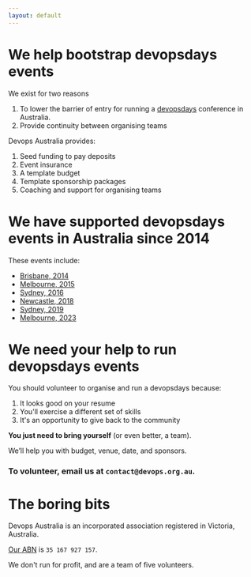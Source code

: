 ```yaml
---
layout: default
---
```


# We help bootstrap devopsdays events

We exist for two reasons

1. To lower the barrier of entry for running a [devopsdays](https://devopsdays.org/) conference in Australia.
2. Provide continuity between organising teams

Devops Australia provides:

1. Seed funding to pay deposits
2. Event insurance
3. A template budget
4. Template sponsorship packages
5. Coaching and support for organising teams

# We have supported devopsdays events in Australia since 2014

These events include:

- [Brisbane, 2014](https://legacy.devopsdays.org/events/2014-brisbane/)
- [Melbourne, 2015](https://legacy.devopsdays.org/events/2015-melbourne/)
- [Sydney, 2016](https://www.devopsdays.org/events/2016-sydney/)
- [Newcastle, 2018](https://www.devopsdays.org/events/2018-newcastle/)
- [Sydney, 2019](https://www.devopsdays.org/events/2019-sydney/)
- [Melbourne, 2023](https://www.devopsdays.org/events/2023-melbourne/)

# We need your help to run devopsdays events

You should volunteer to organise and run a devopsdays because:

1. It looks good on your resume
2. You'll exercise a different set of skills
3. It's an opportunity to give back to the community

**You just need to bring yourself** (or even better, a team).

We’ll help you with budget, venue, date, and sponsors.

### To volunteer, email us at `contact@devops.org.au`.

# The boring bits

Devops Australia is an incorporated association registered in Victoria, Australia.

[Our ABN](https://abr.business.gov.au/ABN/View?abn=35167927157) is `35 167 927 157`.

We don't run for profit, and are a team of five volunteers.
